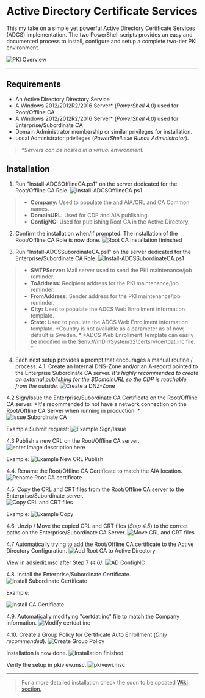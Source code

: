 Active Directory Certificate Services
===================
This my take on a simple yet powerful Active Directory Certificate Services (ADCS) implementation. 
The two PowerShell scripts provides an easy and documented process to install, configure and setup a complete two-tier PKI environment.

![PKI Overview](https://raw.githubusercontent.com/PhilipHaglund/ADCS/master/images/0_PKI.png)


----------


Requirements
-------------
- An Active Directory Directory Service
- A Windows 2012/2012R2/2016 Server* (*PowerShell 4.0*) used for Root/Offline CA
- A Windows 2012/2012R2/2016 Server* (*PowerShell 4.0*) used for Enterprise/Subordinate CA
- Domain Administrator membership or similar privileges for installation.
- Local Administrator privileges (*PowerShell.exe Runas Administrator*).

> **Servers can be hosted in a virtual environment.*

Installation
-------------

 1. Run "Install-ADCSOfflineCA.ps1" on the server dedicated for the Root/Offline CA Role.
 ![Install-ADCSOfflineCA.ps1](https://raw.githubusercontent.com/PhilipHaglund/ADCS/master/images/1_PKI.png)
> - **Company:** Used to populate the and AIA/CRL and CA Common names.
> - **DomainURL:** Used for CDP and AIA publishing.
> - **ConfigNC:** Used for publishing Root CA in the Active Directory.


 2. Confirm the installation when/if prompted. The installation of the Root/Offline CA Role is now done.
 ![Root CA Installation fininshed](https://raw.githubusercontent.com/PhilipHaglund/ADCS/master/images/3_PKI.png)

 3. Run "Install-ADCSSubordinateCA.ps1" on the server dedicated for the Enterprise/Subordinate CA Role. ![Install-ADCSSubordinateCA.ps1](https://raw.githubusercontent.com/PhilipHaglund/ADCS/master/images/4_PKI.png)
> - **SMTPServer:** Mail server used to send the PKI maintenance/job reminder.
> - **ToAddress:** Recipient address for the PKI maintenance/job reminder.
> - **FromAddress:** Sender address for the PKI maintenance/job reminder.
> - **City:** Used to populate the ADCS Web Enrollment information template.
> - **State:** Used to populate the ADCS Web Enrollment information template.
> *Country is not available as a parameter as of now, default is Sweden. *
> *ADCS Web Enrollment Template can easily be modified in the $env:WinDir\System32\certsrv\certdat.inc file. *

 4. Each next setup provides a prompt that encourages a manual routine / process.
 4.1. Create an Internal DNS-Zone and/or an A-record pointed to the Enterprise Subordinate CA server.
 *It's highly recommended to create an external publishing for the $DomainURL so the CDP is reachable from the outside.*
 ![Create a DNZ-Zone](https://raw.githubusercontent.com/PhilipHaglund/ADCS/master/images/7_PKI.png)


 4.2 Sign/Issue the Enterprise/Subordinate CA Certificate on the Root/Offline CA server.
 *It's recommended to not have a network connection on the Root/Offline CA Server when running in production. *
 ![Issue Subordinate CA](https://raw.githubusercontent.com/PhilipHaglund/ADCS/master/images/8_PKI.png)

 Example Submit request:
 ![Example Sign/Issue](https://raw.githubusercontent.com/PhilipHaglund/ADCS/master/images/9_PKI.png)


 4.3 Publish a new CRL on the Root/Offline CA server.
 ![enter image description here](https://raw.githubusercontent.com/PhilipHaglund/ADCS/master/images/16_PKI.png)

 Example: 
 ![Example New CRL Publish](https://raw.githubusercontent.com/PhilipHaglund/ADCS/master/images/17_PKI.png)


 4.4. Rename the Root/Offline CA Certificate to match the AIA location.
 ![Rename Root CA certificate](https://raw.githubusercontent.com/PhilipHaglund/ADCS/master/images/18_PKI.png)


 4.5. Copy the CRL and CRT files from the Root/Offline CA server to the Enterprise/Subordinate server.  
 ![Copy CRL and CRT files](https://raw.githubusercontent.com/PhilipHaglund/ADCS/master/images/21_PKI.png)


 Example: 
 ![Example Copy](https://raw.githubusercontent.com/PhilipHaglund/ADCS/master/images/22_PKI.png)


 4.6. Unzip / Move the copied CRL and CRT files (*Step 4.5*) to the correct paths on the Enterprise/Subordinate CA Server. 
 ![Move CRL and CRT files](https://raw.githubusercontent.com/PhilipHaglund/ADCS/master/images/23_PKI.png)


 4.7 Automatically trying to add the Root/Offline CA certificate to the Active Directory Configuration.
 ![Add Root CA to Active Directory](https://raw.githubusercontent.com/PhilipHaglund/ADCS/master/images/27_PKI.png)

 View in adsiedit.msc after Step 7 (*4.6)*.
 ![AD ConfigNC](https://raw.githubusercontent.com/PhilipHaglund/ADCS/master/images/28_PKI.png)


 4.8. Install the Enterprise/Subordinate Certificate.
 ![Install Subordinate Certificate](https://raw.githubusercontent.com/PhilipHaglund/ADCS/master/images/29_PKI.png)

 Example:

 ![Install CA Certificate](https://raw.githubusercontent.com/PhilipHaglund/ADCS/master/images/30_PKI.png)

 4.9. Automatically modifying "certdat.inc" file to match the Company information.
 ![Modify certdat.inc](https://raw.githubusercontent.com/PhilipHaglund/ADCS/master/images/32_PKI.png)


 4.10. Create a Group Policy for Certificate  Auto Enrollment (*Only recommended*).
 ![Create Group Policy](https://raw.githubusercontent.com/PhilipHaglund/ADCS/master/images/33_PKI.png)


 Installation is now done.
 ![Installation finished](https://raw.githubusercontent.com/PhilipHaglund/ADCS/master/images/39_PKI.png)

 Verify the setup in pkiview.msc.
 ![pkivewi.msc](https://raw.githubusercontent.com/PhilipHaglund/ADCS/master/images/41_PKI.png)

----------

> For a more detailed installation check the soon to be updated [Wiki section.](https://github.com/PhilipHaglund/ADCS/wiki)
